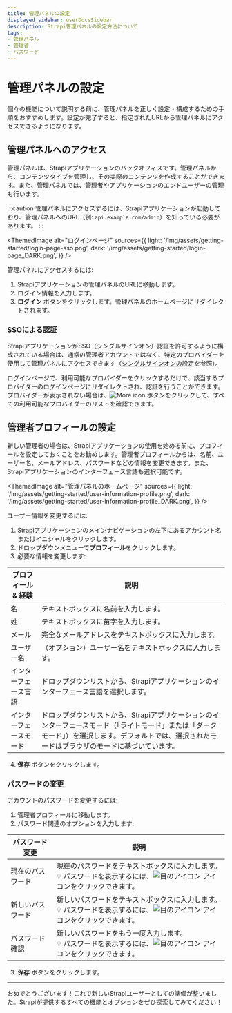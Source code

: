 ```yaml
---
title: 管理パネルの設定
displayed_sidebar: userDocsSidebar
description: Strapi管理パネルの設定方法について
tags:
- 管理パネル
- 管理者
- パスワード
---
```


# 管理パネルの設定

個々の機能について説明する前に、管理パネルを正しく設定・構成するための手順をおすすめします。設定が完了すると、指定されたURLから管理パネルにアクセスできるようになります。

## 管理パネルへのアクセス

管理パネルは、Strapiアプリケーションのバックオフィスです。管理パネルから、コンテンツタイプを管理し、その実際のコンテンツを作成することができます。また、管理パネルでは、管理者やアプリケーションのエンドユーザーの管理も行います。

:::caution
管理パネルにアクセスするには、Strapiアプリケーションが起動しており、管理パネルへのURL（例: `api.example.com/admin`）を知っている必要があります。
:::

<ThemedImage
alt="ログインページ"
sources={{
    light: '/img/assets/getting-started/login-page-sso.png',
    dark: '/img/assets/getting-started/login-page_DARK.png',
  }}
/>

管理パネルにアクセスするには:

1. Strapiアプリケーションの管理パネルのURLに移動します。
2. ログイン情報を入力します。
3. **ログイン** ボタンをクリックします。管理パネルのホームページにリダイレクトされます。

### SSOによる認証 <EnterpriseBadge />

StrapiアプリケーションがSSO（シングルサインオン）認証を許可するように構成されている場合は、通常の管理者アカウントではなく、特定のプロバイダーを使用して管理パネルにアクセスできます（[シングルサインオンの設定](/user-docs/settings/single-sign-on)を参照）。

ログインページで、利用可能なプロバイダーをクリックするだけで、該当するプロバイダーのログインページにリダイレクトされ、認証を行うことができます。プロバイダーが表示されない場合は、![More icon](/img/assets/icons/v5/More.svg) ボタンをクリックして、すべての利用可能なプロバイダーのリストを確認できます。

## 管理者プロフィールの設定

新しい管理者の場合は、Strapiアプリケーションの使用を始める前に、プロフィールを設定しておくことをお勧めします。管理者プロフィールからは、名前、ユーザー名、メールアドレス、パスワードなどの情報を変更できます。また、Strapiアプリケーションのインターフェース言語も選択可能です。

<ThemedImage
alt="管理パネルのホームページ"
sources={{
    light: '/img/assets/getting-started/user-information-profile.png',
    dark: '/img/assets/getting-started/user-information-profile_DARK.png',
  }}
/>

ユーザー情報を変更するには:

1. Strapiアプリケーションのメインナビゲーションの左下にあるアカウント名またはイニシャルをクリックします。
2. ドロップダウンメニューで**プロフィール**をクリックします。
3. 必要な情報を変更します:

| プロフィール & 経験 | 説明                                                                                                                                                                                                            |
| ------------------ | --------------------------------------------------------------------------------------------------------------------------------------------------------------------------------------------------------------- |
| 名                 | テキストボックスに名前を入力します。                                                                                                                                                                            |
| 姓                 | テキストボックスに苗字を入力します。                                                                                                                                                                            |
| メール             | 完全なメールアドレスをテキストボックスに入力します。                                                                                                                                                           |
| ユーザー名         | （オプション）ユーザー名をテキストボックスに入力します。                                                                                                                                                        |
| インターフェース言語 | ドロップダウンリストから、Strapiアプリケーションのインターフェース言語を選択します。                                                                                                                           |
| インターフェースモード | ドロップダウンリストから、Strapiアプリケーションのインターフェースモード（「ライトモード」または「ダークモード」）を選択します。デフォルトでは、選択されたモードはブラウザのモードに基づいています。 |

4. **保存** ボタンをクリックします。

### パスワードの変更

アカウントのパスワードを変更するには:

1. 管理者プロフィールに移動します。
2. パスワード関連のオプションを入力します:

| パスワード変更     | 説明                                                                                                                                                          |
| ------------------ | ------------------------------------------------------------------------------------------------------------------------------------------------------------- |
| 現在のパスワード   | 現在のパスワードをテキストボックスに入力します。 <br/> 💡 パスワードを表示するには、![目のアイコン](/img/assets/icons/v5/Eye.svg) アイコンをクリックできます。 |
| 新しいパスワード   | 新しいパスワードをテキストボックスに入力します。 <br/> 💡 パスワードを表示するには、![目のアイコン](/img/assets/icons/v5/Eye.svg) アイコンをクリックできます。 |
| パスワード確認     | 新しいパスワードをもう一度入力します。 <br/> 💡 パスワードを表示するには、![目のアイコン](/img/assets/icons/v5/Eye.svg) アイコンをクリックできます。         |

3. **保存** ボタンをクリックします。

---

おめでとうございます！これで新しいStrapiユーザーとしての準備が整いました。Strapiが提供するすべての機能とオプションをぜひ探索してみてください！
